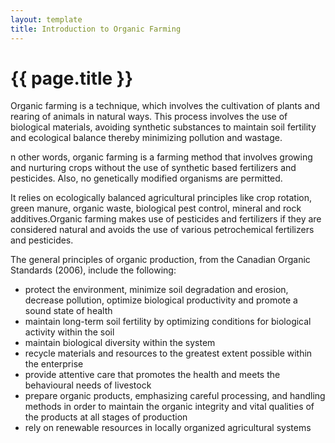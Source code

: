 ```yaml
---
layout: template
title: Introduction to Organic Farming
---
```


# {{ page.title }}

Organic farming is a technique, which involves the cultivation of plants and rearing of animals in natural ways. This process involves the use of biological materials, avoiding synthetic substances to maintain soil fertility and ecological balance thereby minimizing pollution and wastage.

n other words, organic farming is a farming method that involves growing and nurturing crops without the use of synthetic based fertilizers and pesticides. Also, no genetically modified organisms are permitted.

It relies on ecologically balanced agricultural principles like crop rotation, green manure, organic waste, biological pest control, mineral and rock additives.Organic farming makes use of pesticides and fertilizers if they are considered natural and avoids the use of various petrochemical fertilizers and pesticides.

The general principles of organic production, from the Canadian Organic Standards (2006), include the following:

- protect the environment, minimize soil degradation and erosion, decrease pollution, optimize biological productivity and promote a sound state of health
- maintain long-term soil fertility by optimizing conditions for biological activity within the soil
- maintain biological diversity within the system
- recycle materials and resources to the greatest extent possible within the enterprise
- provide attentive care that promotes the health and meets the behavioural needs of livestock
- prepare organic products, emphasizing careful processing, and handling methods in order to maintain the organic integrity and vital qualities of the products at all stages of production
- rely on renewable resources in locally organized agricultural systems

